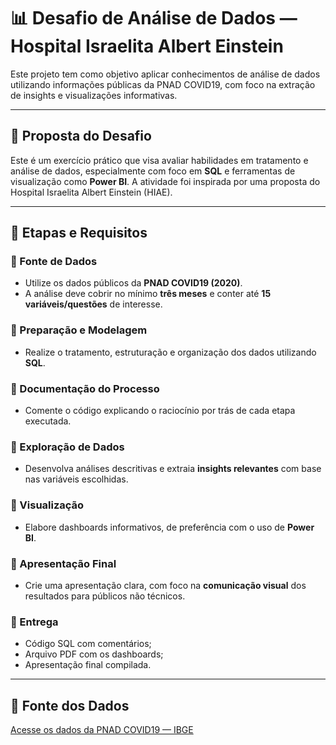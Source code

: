 # 📊 Desafio de Análise de Dados — Hospital Israelita Albert Einstein

Este projeto tem como objetivo aplicar conhecimentos de análise de dados utilizando informações públicas da PNAD COVID19, com foco na extração de insights e visualizações informativas.

---

## 🧠 Proposta do Desafio

Este é um exercício prático que visa avaliar habilidades em tratamento e análise de dados, especialmente com foco em **SQL** e ferramentas de visualização como **Power BI**. A atividade foi inspirada por uma proposta do Hospital Israelita Albert Einstein (HIAE).

---

## 📌 Etapas e Requisitos

### 🔹 Fonte de Dados
- Utilize os dados públicos da **PNAD COVID19 (2020)**.
- A análise deve cobrir no mínimo **três meses** e conter até **15 variáveis/questões** de interesse.

### 🔹 Preparação e Modelagem
- Realize o tratamento, estruturação e organização dos dados utilizando **SQL**.

### 🔹 Documentação do Processo
- Comente o código explicando o raciocínio por trás de cada etapa executada.

### 🔹 Exploração de Dados
- Desenvolva análises descritivas e extraia **insights relevantes** com base nas variáveis escolhidas.

### 🔹 Visualização
- Elabore dashboards informativos, de preferência com o uso de **Power BI**.

### 🔹 Apresentação Final
- Crie uma apresentação clara, com foco na **comunicação visual** dos resultados para públicos não técnicos.

### 🔹 Entrega
- Código SQL com comentários;
- Arquivo PDF com os dashboards;
- Apresentação final compilada.

---

## 🔗 Fonte dos Dados

[Acesse os dados da PNAD COVID19 — IBGE](https://www.ibge.gov.br/estatisticas/sociais/trabalho/27947-divulgacao-de-resultados-pnad-covid19.html)
